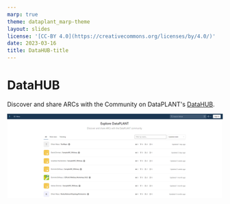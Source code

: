 ```yaml
---
marp: true
theme: dataplant_marp-theme
layout: slides
license: '[CC-BY 4.0](https://creativecommons.org/licenses/by/4.0/)'
date: 2023-03-16
title: DataHUB-title
---
```


# DataHUB

Discover and share ARCs with the Community on DataPLANT's [DataHUB](<https://git.nfdi4plants.org/>).

![](../../img/DataHUB_LandingPage.png)

